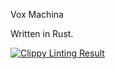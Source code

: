 Vox Machina

Written in Rust.

[![Clippy Linting Result](https://clippy.bashy.io/github/djmcgill/carved/master/badge.svg)](https://clippy.bashy.io/github/djmcgill/carved/master/log)
